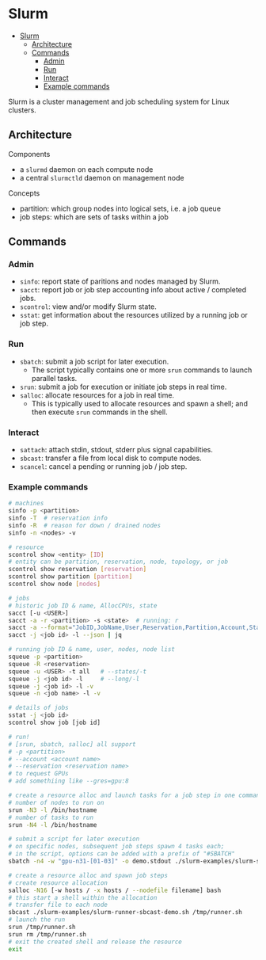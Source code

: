 # Slurm

- [Slurm](#slurm)
  - [Architecture](#architecture)
  - [Commands](#commands)
    - [Admin](#admin)
    - [Run](#run)
    - [Interact](#interact)
    - [Example commands](#example-commands)

Slurm is a cluster management and job scheduling system for Linux clusters.

## Architecture

Components

- a `slurmd` daemon on each compute node
- a central `slurmctld` daemon on management node

Concepts

- partition: which group nodes into logical sets, i.e. a job queue
- job steps: which are sets of tasks within a job

## Commands

### Admin

- `sinfo`: report state of paritions and nodes managed by Slurm.
- `sacct`: report job or job step accounting info about active / completed jobs.
- `scontrol`: view and/or modify Slurm state.
- `sstat`: get information about the resources utilized by a running job or job step.

### Run

- `sbatch`: submit a job script for later execution.
  - The script typically contains one or more `srun` commands to launch parallel tasks.
- `srun`: submit a job for execution or initiate job steps in real time.
- `salloc`: allocate resources for a job in real time.
  - This is typically used to allocate resources and spawn a shell; and then execute `srun` commands in the shell.

### Interact

- `sattach`: attach stdin, stdout, stderr plus signal capabilities.
- `sbcast`: transfer a file from local disk to compute nodes.
- `scancel`: cancel a pending or running job / job step.

### Example commands

```bash
# machines
sinfo -p <partition>
sinfo -T  # reservation info
sinfo -R  # reason for down / drained nodes
sinfo -n <nodes> -v

# resource
scontrol show <entity> [ID]
# entity can be partition, reservation, node, topology, or job
scontrol show reservation [reservation]
scontrol show partition [partition]
scontrol show node [nodes]

# jobs
# historic job ID & name, AllocCPUs, state
sacct [-u <USER>]
sacct -a -r <partition> -s <state>  # running: r
sacct -a --format="JobID,JobName,User,Reservation,Partition,Account,State,ExitCode,Elapsed,NNodes"
sacct -j <job id> -l --json | jq

# running job ID & name, user, nodes, node list
squeue -p <partition>
squeue -R <reservation>
squeue -u <USER> -t all   # --states/-t
squeue -j <job id> -l     # --long/-l
squeue -j <job id> -l -v
squeue -n <job name> -l -v

# details of jobs
sstat -j <job id>
scontrol show job [job id]

# run!
# [srun, sbatch, salloc] all support
# -p <partition>
# --account <account name>
# --reservation <reservation name>
# to request GPUs
# add somethiing like --gres=gpu:8

# create a resource alloc and launch tasks for a job step in one command
# number of nodes to run on
srun -N3 -l /bin/hostname
# number of tasks to run
srun -N4 -l /bin/hostname

# submit a script for later execution
# on specific nodes, subsequent job steps spawn 4 tasks each;
# in the script, options can be added with a prefix of "#SBATCH"
sbatch -n4 -w "gpu-n31-[01-03]" -o demo.stdout ./slurm-examples/slurm-sbatch-demo-script.sh

# create a resource alloc and spawn job steps
# create resource allocation
salloc -N16 [-w hosts / -x hosts / --nodefile filename] bash
# this start a shell within the allocation
# transfer file to each node
sbcast ./slurm-examples/slurm-runner-sbcast-demo.sh /tmp/runner.sh
# launch the run
srun /tmp/runner.sh
srun rm /tmp/runner.sh
# exit the created shell and release the resource
exit
```
